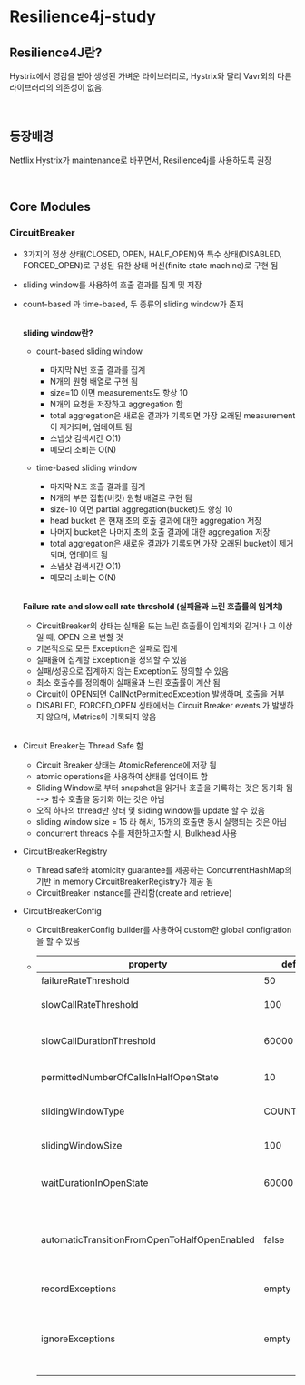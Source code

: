 # Resilience4j-study

## Resilience4J란?  
Hystrix에서 영감을 받아 생성된 가벼운 라이브러리로, Hystrix와 달리 Vavr외의 다른 라이브러리의 의존성이 없음.

<br>

## 등장배경  
Netflix Hystrix가 maintenance로 바뀌면서, Resilience4j를 사용하도록 권장

<br>

## Core Modules

### CircuitBreaker
  * 3가지의 정상 상태(CLOSED, OPEN, HALF_OPEN)와 특수 상태(DISABLED, FORCED_OPEN)로 구성된 유한 상태 머신(finite state machine)로 구현 됨  
  * sliding window를 사용하여 호출 결과를 집계 및 저장
  * count-based 과 time-based, 두 종류의 sliding window가 존재 <br><br>

     <b> sliding window란? </b>  
     * count-based sliding window  
        - 마지막 N번 호출 결과를 집계  
        - N개의 원형 배열로 구현 됨  
        - size=10 이면 measurements도 항상 10  
        - N개의 요청을 저장하고 aggregation 함  
        - total aggregation은 새로운 결과가 기록되면 가장 오래된 measurement이 제거되며, 업데이트 됨  
        - 스냅샷 검색시간 O(1)  
        - 메모리 소비는 O(N) 
        
    * time-based sliding window
        - 마지막 N초 호출 결과를 집계  
        - N개의 부분 집합(버킷) 원형 배열로 구현 됨  
        - size-10 이면 partial aggregation(bucket)도 항상 10  
        - head bucket 은 현재 초의 호출 결과에 대한 aggregation 저장  
        - 나머지 bucket은 나머지 초의 호출 결과에 대한 aggregation 저장  
        - total aggregation은 새로운 결과가 기록되면 가장 오래된 bucket이 제거되며, 업데이트 됨  
        - 스냅샷 검색시간 O(1)
        - 메모리 소비는 O(N)
    <br><br>
    
     <b> Failure rate and slow call rate threshold (실패율과 느린 호출률의 임계치)</b>  
     * CircuitBreaker의 상태는 실패율 또는 느린 호출률이 임계치와 같거나 그 이상일 때, OPEN 으로 변할 것
     * 기본적으로 모든 Exception은 실패로 집계
     * 실패율에 집계할 Exception을 정의할 수 있음
     * 실패/성공으로 집계하지 않는 Exception도 정의할 수 있음
     * 최소 호출수를 정의해야 실패율과 느린 호출률이 계산 됨
     * Circuit이 OPEN되면 CallNotPermittedException 발생하며, 호출을 거부
     * DISABLED, FORCED_OPEN 싱태에서는 Circuit Breaker events 가 발생하지 않으며, Metrics이 기록되지 않음  <br><br>
     
 * Circuit Breaker는 Thread Safe 함
     * Circuit Breaker 상태는 AtomicReference에 저장 됨  
     * atomic operations을 사용하여 상태를 업데이트 함
     * Sliding Window로 부터 snapshot을 읽거나 호출을 기록하는 것은 동기화 됨   
        --> 함수 호출을 동기화 하는 것은 아님
     * 오직 하나의 thread만 상태 및 sliding window를 update 할 수 있음
     * sliding window size = 15 라 해서, 15개의 호출만 동시 실행되는 것은 아님  
     * concurrent threads 수를 제한하고자할 시, Bulkhead 사용
     
 * CircuitBreakerRegistry  
     * Thread safe와 atomicity guarantee를 제공하는 ConcurrentHashMap의 기반 in memory CircuitBreakerRegistry가 제공 됨  
     * CircuitBreaker instance를 관리함(create and retrieve)
     
 * CircuitBreakerConfig  
     * CircuitBreakerConfig builder를 사용하여 custom한 global configration을 할 수 있음
     * | property | default | description |  
       |----------|---------------|-------------------|
       | failureRateThreshold | 50 | 실패율 임계치(%) |
       | slowCallRateThreshold | 100 | 느린 호출률 (%) <br> 100보다 크면 circuit open |
       | slowCallDurationThreshold | 60000 | 느린 호출로 판단하는 초 [ms] <br> slowCallRate를 증가 시킴 |
       | permittedNumberOfCallsInHalfOpenState | 10 | HalfOpenState 상태에서 허용되는 호출 수 |
       | slidingWindowType | COUNT_BASED | sliding window type <br> COUNT_BASED or TIME_BASED |
       | slidingWindowSize | 100 | 에러율을 계산하기 위한 최소 호출 수 | 
       | waitDurationInOpenState | 60000 | OPEN 에서 HALF OPEN으로 가기 전 CircuitBreaker의 대기 시간 |
       | automaticTransitionFromOpenToHalfOpenEnabled | false | true일 경우, waitDurationInOpenState 시간 이후 자동으로 OPEN에서 HALF OPEN으로 transition 됨 |
       | recordExceptions | empty | 실패로 기록할 Exception list |
       | ignoreExceptions | empty | 실패/성공으로 기록하지 않을 Exception list <br> recordExceptions에 있는 Exception일지라도 기록하지 않음 |
       
     
